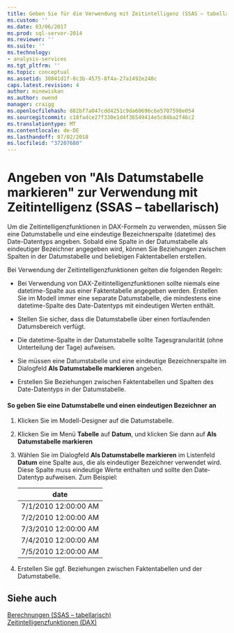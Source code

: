```yaml
---
title: Geben Sie für die Verwendung mit Zeitintelligenz (SSAS – tabellarisch) markieren als Datumstabelle | Microsoft-Dokumentation
ms.custom: ''
ms.date: 03/06/2017
ms.prod: sql-server-2014
ms.reviewer: ''
ms.suite: ''
ms.technology:
- analysis-services
ms.tgt_pltfrm: ''
ms.topic: conceptual
ms.assetid: 30841d1f-0c3b-4575-8f4a-27a1492e248c
caps.latest.revision: 4
author: minewiskan
ms.author: owend
manager: craigg
ms.openlocfilehash: 882bf7a047cdd4251c9da60696c6e5707598e054
ms.sourcegitcommit: c18fadce27f330e1d4f36549414e5c84ba2f46c2
ms.translationtype: MT
ms.contentlocale: de-DE
ms.lasthandoff: 07/02/2018
ms.locfileid: "37207680"
---
```

# <a name="specify-mark-as-date-table-for-use-with-time-intelligence-ssas-tabular"></a>Angeben von "Als Datumstabelle markieren" zur Verwendung mit Zeitintelligenz (SSAS – tabellarisch)
  Um die Zeitintelligenzfunktionen in DAX-Formeln zu verwenden, müssen Sie eine Datumstabelle und eine eindeutige Bezeichnerspalte (datetime) des Date-Datentyps angeben. Sobald eine Spalte in der Datumstabelle als eindeutiger Bezeichner angegeben wird, können Sie Beziehungen zwischen Spalten in der Datumstabelle und beliebigen Faktentabellen erstellen.  
  
 Bei Verwendung der Zeitintelligenzfunktionen gelten die folgenden Regeln:  
  
-   Bei Verwendung von DAX-Zeitintelligenzfunktionen sollte niemals eine datetime-Spalte aus einer Faktentabelle angegeben werden. Erstellen Sie im Modell immer eine separate Datumstabelle, die mindestens eine datetime-Spalte des Date-Datentyps mit eindeutigen Werten enthält.  
  
-   Stellen Sie sicher, dass die Datumstabelle über einen fortlaufenden Datumsbereich verfügt.  
  
-   Die datetime-Spalte in der Datumstabelle sollte Tagesgranularität (ohne Unterteilung der Tage) aufweisen.  
  
-   Sie müssen eine Datumstabelle und eine eindeutige Bezeichnerspalte im Dialogfeld **Als Datumstabelle markieren** angeben.  
  
-   Erstellen Sie Beziehungen zwischen Faktentabellen und Spalten des Date-Datentyps in der Datumstabelle.  
  
#### <a name="to-specify-a-date-table-and-unique-identifier"></a>So geben Sie eine Datumstabelle und einen eindeutigen Bezeichner an  
  
1.  Klicken Sie im Modell-Designer auf die Datumstabelle.  
  
2.  Klicken Sie im Menü **Tabelle** auf **Datum**, und klicken Sie dann auf **Als Datumstabelle markieren**  
  
3.  Wählen Sie im Dialogfeld **Als Datumstabelle markieren** im Listenfeld **Datum** eine Spalte aus, die als eindeutiger Bezeichner verwendet wird. Diese Spalte muss eindeutige Werte enthalten und sollte den Date-Datentyp aufweisen. Zum Beispiel:  
  
    |date|  
    |----------|  
    |7/1/2010 12:00:00 AM|  
    |7/2/2010 12:00:00 AM|  
    |7/3/2010 12:00:00 AM|  
    |7/4/2010 12:00:00 AM|  
    |7/5/2010 12:00:00 AM|  
  
4.  Erstellen Sie ggf. Beziehungen zwischen Faktentabellen und der Datumstabelle.  
  
## <a name="see-also"></a>Siehe auch  
 [Berechnungen &#40;SSAS – tabellarisch&#41;](calculations-ssas-tabular.md)   
 [Zeitintelligenzfunktionen &#40;DAX&#41;](https://msdn.microsoft.com/library/ee634763.aspx)  
  
  

